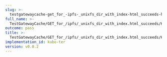```yaml
---
slug: >-
  testgatewaycache-get_for_-ipfs-_unixfs_dir_with_index-html_succeeds-header_cache-control
full_name: >-
  TestGatewayCache/GET_for_/ipfs/_unixfs_dir_with_index.html_succeeds/Header_Cache-Control
outcome: pass
title: >-
  TestGatewayCache/GET_for_/ipfs/_unixfs_dir_with_index.html_succeeds/Header_Cache-Control
implementation_id: kubo-ter
version: v0.0.2
---
```



